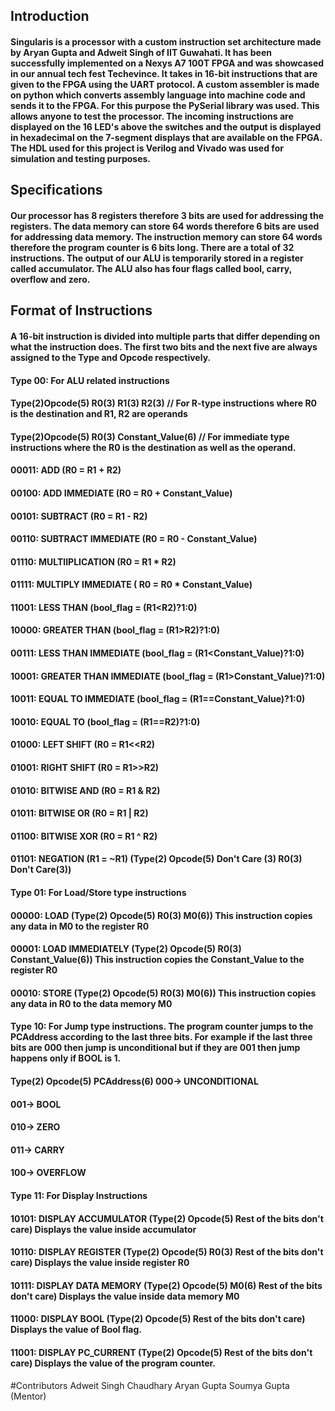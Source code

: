 ## Introduction
#### Singularis is a processor with a custom instruction set architecture made by Aryan Gupta and Adweit Singh of IIT Guwahati. It has been successfully implemented on a Nexys A7 100T FPGA and was showcased in our annual tech fest Techevince. It takes in 16-bit instructions that are given to the FPGA using the UART protocol. A custom assembler is made on python which converts assembly language into machine code and sends it to the FPGA. For this purpose the PySerial library was used. This allows anyone to test the processor. The incoming instructions are displayed on the 16 LED's above the switches and the output is displayed in hexadecimal on the 7-segment displays that are available on the FPGA. The HDL used for this project is Verilog and Vivado was used for simulation and testing purposes.

## Specifications
#### Our processor has 8 registers therefore 3 bits are used for addressing the registers. The data memory can store 64 words therefore 6 bits are used for addressing data memory. The instruction memory can store 64 words therefore the program counter is 6 bits long. There are a total of 32 instructions. The output of our ALU is temporarily stored in a register called accumulator. The ALU also has four flags called bool, carry, overflow and zero. 

## Format of Instructions
#### A 16-bit instruction is divided into multiple parts that differ depending on what the instruction does. The first two bits and the next five are always assigned to the Type and Opcode respectively.

#### Type 00: For ALU related instructions
#### Type(2)Opcode(5) R0(3) R1(3) R2(3) // For R-type instructions where R0 is the destination and R1, R2 are operands
#### Type(2)Opcode(5) R0(3) Constant_Value(6) // For immediate type instructions where the R0 is the destination as well as the operand.

#### 00011: ADD (R0 = R1 + R2)
#### 00100: ADD IMMEDIATE (R0 = R0 + Constant_Value)
#### 00101: SUBTRACT (R0 = R1 - R2)
#### 00110: SUBTRACT IMMEDIATE (R0 = R0 - Constant_Value)
#### 01110: MULTIIPLICATION (R0 = R1 * R2)
#### 01111: MULTIPLY IMMEDIATE ( R0 = R0 * Constant_Value)
#### 11001: LESS THAN (bool_flag = (R1<R2)?1:0)
#### 10000: GREATER THAN (bool_flag = (R1>R2)?1:0)
#### 00111: LESS THAN IMMEDIATE (bool_flag = (R1<Constant_Value)?1:0)
#### 10001: GREATER THAN IMMEDIATE (bool_flag = (R1>Constant_Value)?1:0)
#### 10011: EQUAL TO IMMEDIATE (bool_flag = (R1==Constant_Value)?1:0)
#### 10010: EQUAL TO (bool_flag = (R1==R2)?1:0)
#### 01000: LEFT SHIFT (R0 = R1<<R2)
#### 01001: RIGHT SHIFT (R0 = R1>>R2)
#### 01010: BITWISE AND (R0 = R1 & R2)
#### 01011: BITWISE OR (R0 = R1 | R2)
#### 01100: BITWISE XOR (R0 = R1 ^ R2)
#### 01101: NEGATION (R1 = ~R1) (Type(2) Opcode(5) Don't Care (3) R0(3) Don't Care(3))


#### Type 01: For Load/Store type instructions
#### 00000: LOAD (Type(2) Opcode(5) R0(3) M0(6)) This instruction copies any data in M0 to the register R0
#### 00001: LOAD IMMEDIATELY (Type(2) Opcode(5) R0(3) Constant_Value(6)) This instruction copies the Constant_Value to the register R0
#### 00010: STORE (Type(2) Opcode(5) R0(3) M0(6)) This instruction copies any data in R0 to the data memory M0


#### Type 10: For Jump type instructions. The program counter jumps to the PCAddress according to the last three bits. For example if the last three bits are 000 then jump is unconditional but if they are 001 then jump happens only if BOOL is 1.
#### Type(2) Opcode(5) PCAddress(6) 000-> UNCONDITIONAL
#### 			       001-> BOOL
####                                010-> ZERO
####                                011-> CARRY
####                                100-> OVERFLOW


#### Type 11: For Display Instructions
#### 10101: DISPLAY ACCUMULATOR (Type(2) Opcode(5) Rest of the bits don't care) Displays the value inside accumulator
#### 10110: DISPLAY REGISTER (Type(2) Opcode(5) R0(3) Rest of the bits don't care) Displays the value inside register R0
#### 10111: DISPLAY DATA MEMORY (Type(2) Opcode(5) M0(6) Rest of the bits don't care) Displays the value inside data memory M0
#### 11000: DISPLAY BOOL (Type(2) Opcode(5) Rest of the bits don't care) Displays the value of Bool flag.
#### 11001: DISPLAY PC_CURRENT (Type(2) Opcode(5) Rest of the bits don't care) Displays the value of the program counter.

#Contributors
Adweit Singh Chaudhary
Aryan Gupta
Soumya Gupta (Mentor)
